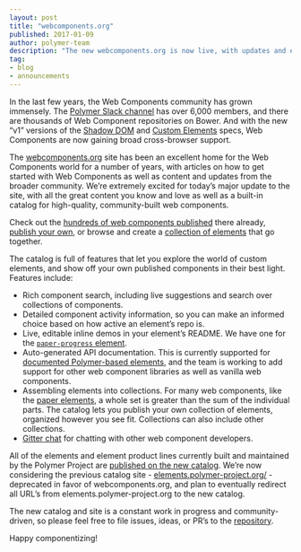 ```yaml
---
layout: post
title: "webcomponents.org"
published: 2017-01-09
author: polymer-team
description: "The new webcomponents.org is now live, with updates and elements from the Web Components community."
tag:
- blog
- announcements
---
```


In the last few years, the Web Components community has grown immensely. The [Polymer Slack channel](http://bit.ly/polymerslack) has over 6,000 members, and there are thousands of Web Component repositories on Bower. And with the new “v1” versions of the [Shadow DOM](https://developers.google.com/web/fundamentals/getting-started/primers/shadowdom) and [Custom Elements](https://developers.google.com/web/fundamentals/getting-started/primers/customelements) specs, Web Components are now gaining broad cross-browser support.

The [webcomponents.org](https://www.webcomponents.org) site has been an excellent home for the Web Components world for a number of years, with articles on how to get started with Web Components as well as content and updates from the broader community. We’re extremely excited for today’s major update to the site, with all the great content you know and love as well as a built-in catalog for high-quality, community-built web components.

Check out the [hundreds of web components published](https://www.webcomponents.org/elements) there already, [publish your own](https://www.webcomponents.org/publish), or browse and create a [collection of elements](https://www.webcomponents.org/collections) that go together.

The catalog is full of features that let you explore the world of custom elements, and show off your own published components in their best light. Features include:

* Rich component search, including live suggestions and search over collections of components.
* Detailed component activity information, so you can make an informed choice based on how active an element’s repo is.
* Live, editable inline demos in your element’s README. We have one for the [`paper-progress` element](https://www.webcomponents.org/element/PolymerElements/paper-progress).
* Auto-generated API documentation. This is currently supported for [documented Polymer-based elements](https://www.polymer-project.org/1.0/docs/tools/documentation), and the team is working to add support for other web component libraries as well as vanilla web components.
* Assembling elements into collections. For many web components, like the [paper elements](https://www.webcomponents.org/collection/PolymerElements/paper-elements), a whole set is greater than the sum of the individual parts. The catalog lets you publish your own collection of elements, organized however you see fit. Collections can also include other collections.
* [Gitter chat](https://gitter.im/webcomponents/community) for chatting with other web component developers.

All of the elements and element product lines currently built and maintained by the Polymer Project are [published on the new catalog](https://www.webcomponents.org/author/PolymerElements). We’re now considering the previous catalog site - [elements.polymer-project.org/](https://elements.polymer-project.org/) - deprecated in favor of webcomponents.org, and plan to eventually redirect all URL’s from elements.polymer-project.org to the new catalog.

The new catalog and site is a constant work in progress and community-driven, so please feel free to file issues, ideas, or PR’s to the [repository](https://github.com/webcomponents/webcomponents.org).

Happy componentizing!
